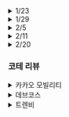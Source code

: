 <details> 
<summary>1/23</summary>

### 공통 문제

- [거리두기 확인하기](https://programmers.co.kr/learn/courses/30/lessons/81302) : O
- [N-Qeen](https://programmers.co.kr/learn/courses/30/lessons/12952) : 정확도 72.7(테스트 9, 10, 11 시간초과)
- [문자열 압축](https://programmers.co.kr/learn/courses/30/lessons/60057) : O

### 개인 문제

- [광고 삽입](https://programmers.co.kr/learn/courses/30/lessons/72414) : 시도 해봤으나 틀림, 답안 확인
- [디스크 컨트롤러](https://programmers.co.kr/learn/courses/30/lessons/42627) : 답안 확인

</details>

<details> 
<summary>1/29</summary>

### 공통 문제

- [조이스틱](https://programmers.co.kr/learn/courses/30/lessons/42860) : 정확도 74.1(테스트 13, 18, 22, 23, 24, 25, 27 실패)
- [수식 최대화](https://programmers.co.kr/learn/courses/30/lessons/67257) : O
- [더 맵게](https://programmers.co.kr/learn/courses/30/lessons/42626) : O

### 개인 문제

- [순위 검색](https://programmers.co.kr/learn/courses/30/lessons/72412) : 정확도 100 효율성 0
- [메뉴 리뉴얼](https://programmers.co.kr/learn/courses/30/lessons/72411?) : O

</details>

<details> 
<summary>2/5</summary>

### 공통 문제

- [주차 요금 계산](https://programmers.co.kr/learn/courses/30/lessons/92341) : O
- [프린터](https://programmers.co.kr/learn/courses/30/lessons/42587) : 정확도 95% (테스트 7 실패, 겁나게 어렵게 품)
- [house-robber-ii](https://leetcode.com/problems/house-robber-ii/) : O

### 개인 문제

</details>

<details> 
<summary>2/11</summary>

### 공통 문제

- [뉴스 클러스터링](https://www.acmicpc.net/problem/20542) : 시간초과
- [받아쓰기](https://programmers.co.kr/learn/courses/30/lessons/17677) : O
- [보석쇼핑](https://programmers.co.kr/learn/courses/30/lessons/67258) : 답안 확인

### 개인 문제

</details>

<details> 
<summary>2/20</summary>

### 공통 문제

- [불량 사용자](https://programmers.co.kr/learn/courses/30/lessons/64064) : X
- [징검다리 건너기](https://programmers.co.kr/learn/courses/30/lessons/64062) : X
- [크레인 인형](https://programmers.co.kr/learn/courses/30/lessons/67258) : O
- [튜플](https://programmers.co.kr/learn/courses/30/lessons/64065) : O
- [호텔 방 배정](https://programmers.co.kr/learn/courses/30/lessons/67258) : X

### 개인 문제

</details>

### 코테 리뷰

<details>
<summary>카카오 모빌리티</summary>

- 문자열 처리 문제 O: 30분 정도 품
- 그래프 문제 O X: 그래프가 익숙치 않아서 시간을 허비, 최적화를 못함
- ?? X: 굉장히 어렵게 생각했음. 최적화에 꽂혀서 오히려 너무 복잡하게 품 -> 일단 완전탐색을 하기로 했다면 최대한 간단히 일단 구현해보기

- 최종 리뷰 : 가장 어려워보이는 문제는 딱 한 문제를 아예 남겨둔 상태에서 나머지 문제를 최적화까지 완료하자. 괜히 마지막 문제 건드렸다가 전 문제 최적화도 못하고 마지막 문제도 못푼다....
</details>

<details>
<summary>데브코스</summary>

- 그리디 문제 O: 디테일이 조금 복잡해서 케이스 한두개씩 통과 못하던거 겨우 통과
- 구현 문제 O: 스택 사용하면서, 문자열 처리 통과
- 그래프 문제 X: 중도 포기!

- 최종 리뷰 : 한 문제 포기하긴 했지만 나머지 두 문제는 디테일만 잘 잡아주면 평이했음
</details>

<details>
<summary>트렌비</summary>

- 문자열 처리 O: 평이함.
- 정렬 문제 O O: 평이함, 효율성까지 검사하므로 우선순위큐 사용했음
- ?? 문제 X: 그리디는 아니라고 판단하고 완전탐색으로 생각했는데, 너무 복잡해져서 못 품

- 최종 리뷰 : 뭔가 비슷한 문제들을 계속 못 푸는 것같은 기분이 듦....
</details>
